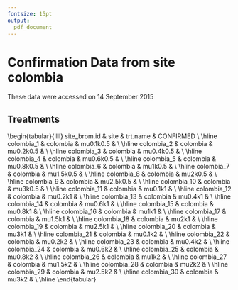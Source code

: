 ```yaml
---
fontsize: 15pt
output:
  pdf_document
---
```




# Confirmation Data from site **colombia**

These data were accessed on 14 September 2015

## Treatments

\begin{tabular}{llll}
 site\_brom.id & site & trt.name & CONFIRMED \\ 
  \hline colombia\_1 & colombia & mu0.1k0.5 &      \\ 
   \hline
colombia\_2 & colombia & mu0.2k0.5 &      \\ 
   \hline
colombia\_3 & colombia & mu0.4k0.5 &      \\ 
   \hline
colombia\_4 & colombia & mu0.6k0.5 &      \\ 
   \hline
colombia\_5 & colombia & mu0.8k0.5 &      \\ 
   \hline
colombia\_6 & colombia & mu1k0.5 &      \\ 
   \hline
colombia\_7 & colombia & mu1.5k0.5 &      \\ 
   \hline
colombia\_8 & colombia & mu2k0.5 &      \\ 
   \hline
colombia\_9 & colombia & mu2.5k0.5 &      \\ 
   \hline
colombia\_10 & colombia & mu3k0.5 &      \\ 
   \hline
colombia\_11 & colombia & mu0.1k1 &      \\ 
   \hline
colombia\_12 & colombia & mu0.2k1 &      \\ 
   \hline
colombia\_13 & colombia & mu0.4k1 &      \\ 
   \hline
colombia\_14 & colombia & mu0.6k1 &      \\ 
   \hline
colombia\_15 & colombia & mu0.8k1 &      \\ 
   \hline
colombia\_16 & colombia & mu1k1 &      \\ 
   \hline
colombia\_17 & colombia & mu1.5k1 &      \\ 
   \hline
colombia\_18 & colombia & mu2k1 &      \\ 
   \hline
colombia\_19 & colombia & mu2.5k1 &      \\ 
   \hline
colombia\_20 & colombia & mu3k1 &      \\ 
   \hline
colombia\_21 & colombia & mu0.1k2 &      \\ 
   \hline
colombia\_22 & colombia & mu0.2k2 &      \\ 
   \hline
colombia\_23 & colombia & mu0.4k2 &      \\ 
   \hline
colombia\_24 & colombia & mu0.6k2 &      \\ 
   \hline
colombia\_25 & colombia & mu0.8k2 &      \\ 
   \hline
colombia\_26 & colombia & mu1k2 &      \\ 
   \hline
colombia\_27 & colombia & mu1.5k2 &      \\ 
   \hline
colombia\_28 & colombia & mu2k2 &      \\ 
   \hline
colombia\_29 & colombia & mu2.5k2 &      \\ 
   \hline
colombia\_30 & colombia & mu3k2 &      \\ 
   \hline
\end{tabular}

